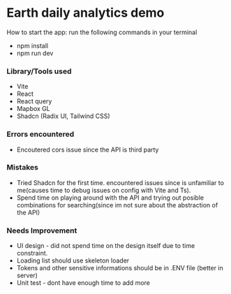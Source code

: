 # Earth daily analytics demo

How to start the app: run the following commands in your terminal

* npm install
* npm run dev

###  Library/Tools used
* Vite
* React
* React query
* Mapbox GL
* Shadcn (Radix UI, Tailwind CSS)

### Errors encountered
* Encoutered cors issue since the API is third party

### Mistakes
* Tried Shadcn for the first time. encountered issues since is unfamiliar to me(causes time to debug issues on config with Vite and Ts).
* Spend time on playing around with the API and trying out posible combinations for searching(since im not sure about the abstraction of the API)

### Needs Improvement
* UI design - did not spend time on the design itself due to time constraint.
* Loading list should use skeleton loader
* Tokens and other sensitive informations should be in .ENV file (better in server)
* Unit test - dont have enough time to add more
